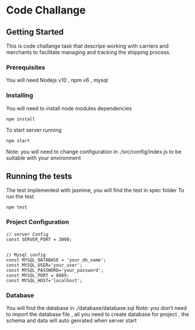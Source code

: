 # Code Challange


## Getting Started

This is code challange task that descripe working with carriers and merchants to facilitate managing and tracking the shipping process.

### Prerequisites

You will need Nodejs v10 , npm v6 , mysql


### Installing

You will need to install node modules dependencies

```
npm install 
```
To start server running

```
npm start
```

Note: you will need to change configuration in ./src/config/index.js to be suitable with your environment 

## Running the tests

The test implemented with jasmine, you will find the test in spec folder
To run the test 

```
npm test
```


### Project Configuration

```
// server Config
const SERVER_PORT = 3000;


// Mysql config
const MYSQL_DATABASE = 'your_db_name';
const MYSQL_USER='your_user';
const MYSQL_PASSWORD='your_password';
const MYSQL_PORT = 8889;
const MYSQL_HOST='localhost';

```
### Database 
You will find the database in  ./database/database.sql 
Note: you don't need to import the database file , all you need to create database for project . the schema and data will auto genrated when server start

